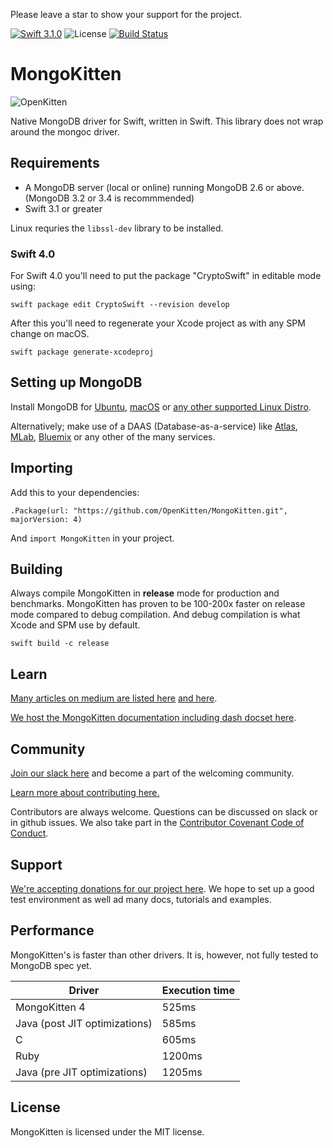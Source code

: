 Please leave a star to show your support for the project.

[![Swift 3.1.0](https://img.shields.io/badge/swift-3.1.0-green.svg)](https://swift.org)
![License](https://img.shields.io/github/license/openkitten/mongokitten.svg)
[![Build Status](https://travis-ci.org/OpenKitten/MongoKitten.svg?branch=mongokitten4)](https://travis-ci.org/OpenKitten/MongoKitten)

# MongoKitten

![OpenKitten](http://openkitten.org/background-openkitten.svg)

Native MongoDB driver for Swift, written in Swift. This library does not wrap around the mongoc driver.

## Requirements

- A MongoDB server (local or online) running MongoDB 2.6 or above. (MongoDB 3.2 or 3.4 is recommmended)
- Swift 3.1 or greater

Linux requries the `libssl-dev` library to be installed.

### Swift 4.0

For Swift 4.0 you'll need to put the package "CryptoSwift" in editable mode using:

`swift package edit CryptoSwift --revision develop`

After this you'll need to regenerate your Xcode project as with any SPM change on macOS.

`swift package generate-xcodeproj`


## Setting up MongoDB

Install MongoDB for [Ubuntu](https://docs.mongodb.com/master/tutorial/install-mongodb-on-ubuntu/), [macOS](https://docs.mongodb.com/master/tutorial/install-mongodb-on-os-x/) or [any other supported Linux Distro](https://docs.mongodb.com/master/administration/install-on-linux/).

Alternatively; make use of a DAAS (Database-as-a-service) like [Atlas](https://cloud.mongodb.com), [MLab](https://mlab.com), [Bluemix](https://www.ibm.com/cloud-computing/bluemix/mongodb-hosting) or any other of the many services.

## Importing

Add this to your dependencies:

`.Package(url: "https://github.com/OpenKitten/MongoKitten.git", majorVersion: 4)`

And `import MongoKitten` in your project.

## Building

Always compile MongoKitten in **release** mode for production and benchmarks. MongoKitten has proven to be 100-200x faster on release mode compared to debug compilation. And debug compilation is what Xcode and SPM use by default.

`swift build -c release`

## Learn

[Many articles on medium are listed here](https://www.reddit.com/r/swift/comments/65bvre/a_rapidly_growing_list_of_mongokittenswift_guides/) [and here](http://beta.openkitten.org).

[We host the MongoKitten documentation including dash docset here](http://mongokitten.openkitten.org/).

## Community

[Join our slack here](https://slackpass.io/openkitten) and become a part of the welcoming community.

[Learn more about contributing here.](CONTRIBUTING.md)

Contributors are always welcome. Questions can be discussed on slack or in github issues. We also take part in the [Contributor Covenant Code of Conduct](CODE_OF_CONDUCT.md).

## Support

[We're accepting donations for our project here](https://opencollective.com/mongokitten). We hope to set up a good test environment as well ad many docs, tutorials and examples.

## Performance

MongoKitten's is faster than other drivers. It is, however, not fully tested to MongoDB spec yet.

Driver | Execution time
-------|----------------
MongoKitten 4 | 525ms
Java (post JIT optimizations) | 585ms
C                        | 605ms
Ruby                     | 1200ms
Java (pre JIT optimizations) | 1205ms

## License

MongoKitten is licensed under the MIT license.

